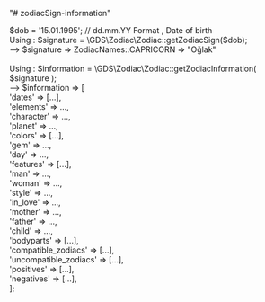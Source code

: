 "# zodiacSign-information" 

$dob = '15.01.1995'; // dd.mm.YY Format , Date of birth<br>
Using : $signature = \GDS\Zodiac\Zodiac::getZodiacSign($dob);<br>
    --> $signature => ZodiacNames::CAPRICORN => "Oğlak"<br>
<br>
Using : $information = \GDS\Zodiac\Zodiac::getZodiacInformation( $signature );<br>
    --> $information => [<br>
                            'dates'                => [...],<br>
                            'elements'             => ...,<br>
                            'character'            => ...,<br>
                            'planet'               => ...,<br>
                            'colors'               => [...],<br>
                            'gem'                  => ...,<br>
                            'day'                  => ...,<br>
                            'features'             => [...],<br>
                            'man'                  => ...,<br>
                            'woman'                => ...,<br>
                            'style'                => ...,<br>
                            'in_love'              => ...,<br>
                            'mother'               => ...,<br>
                            'father'               => ...,<br>
                            'child'                => ...,<br>
                            'bodyparts'            => [...],<br>
                            'compatible_zodiacs'   => [...],<br>
                            'uncompatible_zodiacs' => [...],<br>
                            'positives'            => [...],<br>
                            'negatives'            => [...],<br>
                        ];<br>
